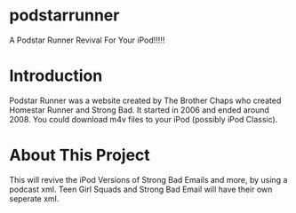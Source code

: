 # podstarrunner
A Podstar Runner Revival For Your iPod!!!!!

# Introduction
Podstar Runner was a website created by The Brother Chaps who created Homestar Runner and Strong Bad.
It started in 2006 and ended around 2008. You could download m4v files to your iPod (possibly iPod Classic).

# About This Project
This will revive the iPod Versions of Strong Bad Emails and more, by using a podcast xml.
Teen Girl Squads and Strong Bad Email will have their own seperate xml.
